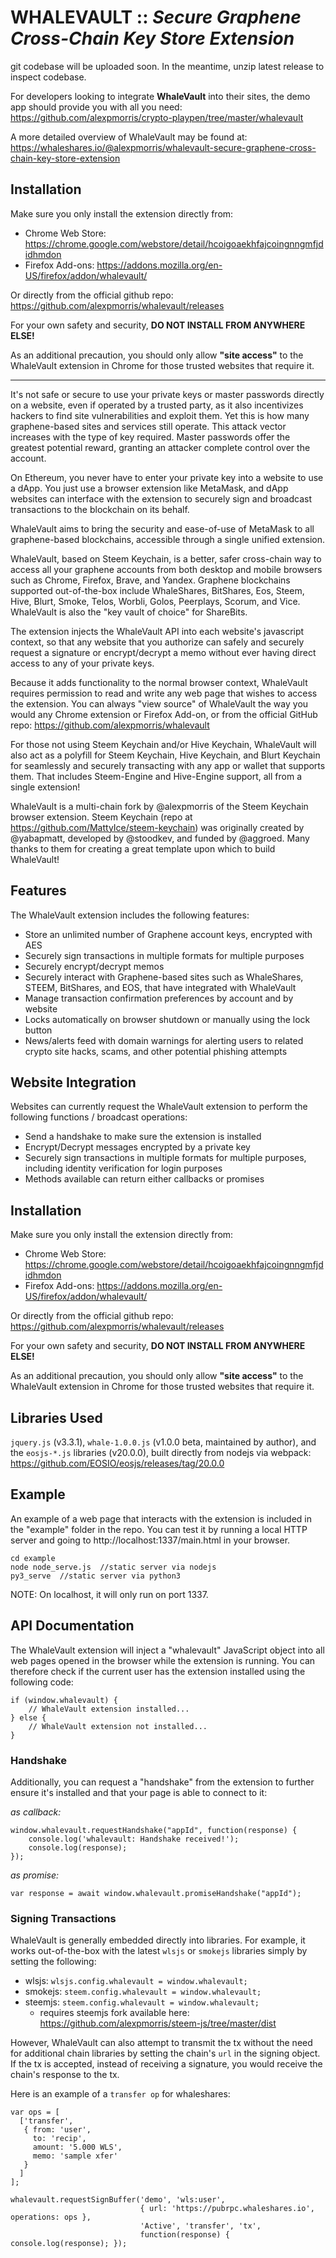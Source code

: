 # WHALEVAULT :: *Secure Graphene Cross-Chain Key Store Extension*

git codebase will be uploaded soon.  In the meantime, unzip latest release to inspect codebase.

For developers looking to integrate **WhaleVault** into their sites, the demo app should provide you 
with all you need: https://github.com/alexpmorris/crypto-playpen/tree/master/whalevault

A more detailed overview of WhaleVault may be found at: 
https://whaleshares.io/@alexpmorris/whalevault-secure-graphene-cross-chain-key-store-extension

## Installation
Make sure you only install the extension directly from:
- Chrome Web Store: https://chrome.google.com/webstore/detail/hcoigoaekhfajcoingnngmfjdidhmdon
- Firefox Add-ons: https://addons.mozilla.org/en-US/firefox/addon/whalevault/

Or directly from the official github repo: https://github.com/alexpmorris/whalevault/releases

For your own safety and security, **DO NOT INSTALL FROM ANYWHERE ELSE!**

As an additional precaution, you should only allow **"site access"** to the WhaleVault extension in Chrome for those trusted websites that require it.


---
It's not safe or secure to use your private keys or master passwords directly on a website, even if operated by a trusted party, as it also incentivizes hackers to find site vulnerabilities and exploit them.  Yet this is how many graphene-based sites and services still operate.  This attack vector increases with the type of key required.  Master passwords offer the greatest potential reward, granting an attacker complete control over the account.

On Ethereum, you never have to enter your private key into a website to use a dApp.  You just use a browser extension like MetaMask, and dApp websites can interface with the extension to securely sign and broadcast transactions to the blockchain on its behalf.

WhaleVault aims to bring the security and ease-of-use of MetaMask to all graphene-based blockchains, accessible through a single unified extension.

WhaleVault, based on Steem Keychain, is a better, safer cross-chain way to access all your graphene accounts from both desktop and mobile browsers such as Chrome, Firefox, Brave, and Yandex.  Graphene blockchains supported out-of-the-box include WhaleShares, BitShares, Eos, Steem, Hive, Blurt, Smoke, Telos, Worbli, Golos, Peerplays, Scorum, and Vice.  WhaleVault is also the "key vault of choice" for ShareBits.

The extension injects the WhaleVault API into each website's javascript context, so that any website that you authorize can safely and securely request a signature or encrypt/decrypt a memo without ever having direct access to any of your private keys.

Because it adds functionality to the normal browser context, WhaleVault requires permission to read and write any web page that wishes to access the extension. You can always "view source" of WhaleVault the way you would any Chrome extension or Firefox Add-on, or from the official GitHub repo: https://github.com/alexpmorris/whalevault

For those not using Steem Keychain and/or Hive Keychain, WhaleVault will also act as a polyfill for Steem Keychain, Hive Keychain, and Blurt Keychain for seamlessly and securely transacting with any app or wallet that supports them.  That includes Steem-Engine and Hive-Engine support, all from a single extension!

WhaleVault is a multi-chain fork by @alexpmorris of the Steem Keychain browser extension.  Steem Keychain (repo at https://github.com/MattyIce/steem-keychain) was originally created by @yabapmatt, developed by @stoodkev, and funded by @aggroed. Many thanks to them for creating a great template upon which to build WhaleVault!

## Features
The WhaleVault extension includes the following features:
- Store an unlimited number of Graphene account keys, encrypted with AES
- Securely sign transactions in multiple formats for multiple purposes
- Securely encrypt/decrypt memos
- Securely interact with Graphene-based sites such as WhaleShares, STEEM, 
  BitShares, and EOS, that have integrated with WhaleVault
- Manage transaction confirmation preferences by account and by website
- Locks automatically on browser shutdown or manually using the lock button
- News/alerts feed with domain warnings for alerting users to related 
  crypto site hacks, scams, and other potential phishing attempts

## Website Integration
Websites can currently request the WhaleVault extension to perform the following functions / broadcast operations:
- Send a handshake to make sure the extension is installed
- Encrypt/Decrypt messages encrypted by a private key
- Securely sign transactions in multiple formats for multiple purposes,
  including identity verification for login purposes
- Methods available can return either callbacks or promises

## Installation
Make sure you only install the extension directly from:
- Chrome Web Store: https://chrome.google.com/webstore/detail/hcoigoaekhfajcoingnngmfjdidhmdon
- Firefox Add-ons: https://addons.mozilla.org/en-US/firefox/addon/whalevault/

Or directly from the official github repo: https://github.com/alexpmorris/whalevault/releases

For your own safety and security, **DO NOT INSTALL FROM ANYWHERE ELSE!**

As an additional precaution, you should only allow **"site access"** to the WhaleVault extension in Chrome for those trusted websites that require it.

## Libraries Used
`jquery.js` (v3.3.1), `whale-1.0.0.js` (v1.0.0 beta, maintained by author), and the `eosjs-*.js` libraries (v20.0.0), built directly from nodejs via webpack: https://github.com/EOSIO/eosjs/releases/tag/20.0.0

## Example

An example of a web page that interacts with the extension is included in the "example" folder in the repo. You can test it by running a local HTTP server and going to http://localhost:1337/main.html in your browser.

```
cd example
node node_serve.js  //static server via nodejs
py3_serve  //static server via python3
```

NOTE: On localhost, it will only run on port 1337.

## API Documentation

The WhaleVault extension will inject a "whalevault" JavaScript object into all web pages opened in the browser while the extension is running. You can therefore check if the current user has the extension installed using the following code:

```
if (window.whalevault) {
    // WhaleVault extension installed...
} else {
    // WhaleVault extension not installed...
}
```

### Handshake

Additionally, you can request a "handshake" from the extension to further ensure it's installed and that your page is able to connect to it:

*as callback:*
```
window.whalevault.requestHandshake("appId", function(response) {
    console.log('whalevault: Handshake received!');
    console.log(response);
});
```

*as promise:*
```
var response = await window.whalevault.promiseHandshake("appId");
```

### Signing Transactions

WhaleVault is generally embedded directly into libraries.  For example, it works out-of-the-box with the latest `wlsjs` or `smokejs` libraries simply by setting the following:

* wlsjs: `wlsjs.config.whalevault = window.whalevault;`
* smokejs: `steem.config.whalevault = window.whalevault;`
* steemjs: `steem.config.whalevault = window.whalevault;`
  * requires steemjs fork available here: https://github.com/alexpmorris/steem-js/tree/master/dist


However, WhaleVault can also attempt to transmit the tx without the need for additional chain libraries by setting the chain's `url` in the signing object.  If the tx is accepted, instead of receiving a signature, you would receive the chain's response to the tx.

Here is an example of a `transfer op` for whaleshares:

```
var ops = [ 
  ['transfer', 
   { from: 'user', 
     to: 'recip', 
     amount: '5.000 WLS', 
     memo: 'sample xfer'
   }
  ]
];

whalevault.requestSignBuffer('demo', 'wls:user', 
                             { url: 'https://pubrpc.whaleshares.io', operations: ops }, 
                             'Active', 'transfer', 'tx', 
                             function(response) { console.log(response); });
```

